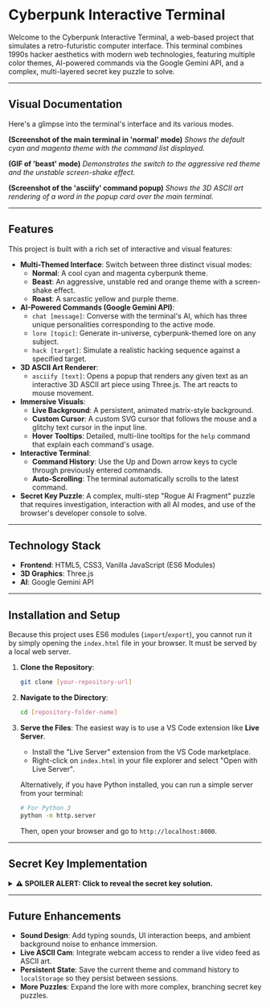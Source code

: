 # Cyberpunk Interactive Terminal

Welcome to the Cyberpunk Interactive Terminal, a web-based project that simulates a retro-futuristic computer interface. This terminal combines 1990s hacker aesthetics with modern web technologies, featuring multiple color themes, AI-powered commands via the Google Gemini API, and a complex, multi-layered secret key puzzle to solve.

---

## Visual Documentation

Here's a glimpse into the terminal's interface and its various modes.

**(Screenshot of the main terminal in 'normal' mode)**
*Shows the default cyan and magenta theme with the command list displayed.*

**(GIF of 'beast' mode)**
*Demonstrates the switch to the aggressive red theme and the unstable screen-shake effect.*

**(Screenshot of the 'asciify' command popup)**
*Shows the 3D ASCII art rendering of a word in the popup card over the main terminal.*

---

## Features

This project is built with a rich set of interactive and visual features:

* **Multi-Themed Interface**: Switch between three distinct visual modes:
    * **Normal**: A cool cyan and magenta cyberpunk theme.
    * **Beast**: An aggressive, unstable red and orange theme with a screen-shake effect.
    * **Roast**: A sarcastic yellow and purple theme.
* **AI-Powered Commands (Google Gemini API)**:
    * `chat [message]`: Converse with the terminal's AI, which has three unique personalities corresponding to the active mode.
    * `lore [topic]`: Generate in-universe, cyberpunk-themed lore on any subject.
    * `hack [target]`: Simulate a realistic hacking sequence against a specified target.
* **3D ASCII Art Renderer**:
    * `asciify [text]`: Opens a popup that renders any given text as an interactive 3D ASCII art piece using Three.js. The art reacts to mouse movement.
* **Immersive Visuals**:
    * **Live Background**: A persistent, animated matrix-style background.
    * **Custom Cursor**: A custom SVG cursor that follows the mouse and a glitchy text cursor in the input line.
    * **Hover Tooltips**: Detailed, multi-line tooltips for the `help` command that explain each command's usage.
* **Interactive Terminal**:
    * **Command History**: Use the Up and Down arrow keys to cycle through previously entered commands.
    * **Auto-Scrolling**: The terminal automatically scrolls to the latest command.
* **Secret Key Puzzle**: A complex, multi-step "Rogue AI Fragment" puzzle that requires investigation, interaction with all AI modes, and use of the browser's developer console to solve.

---

## Technology Stack

* **Frontend**: HTML5, CSS3, Vanilla JavaScript (ES6 Modules)
* **3D Graphics**: Three.js
* **AI**: Google Gemini API

---

## Installation and Setup

Because this project uses ES6 modules (`import`/`export`), you cannot run it by simply opening the `index.html` file in your browser. It must be served by a local web server.

1.  **Clone the Repository**:
    ```bash
    git clone [your-repository-url]
    ```
2.  **Navigate to the Directory**:
    ```bash
    cd [repository-folder-name]
    ```
3.  **Serve the Files**: The easiest way is to use a VS Code extension like **Live Server**.
    * Install the "Live Server" extension from the VS Code marketplace.
    * Right-click on `index.html` in your file explorer and select "Open with Live Server".

    Alternatively, if you have Python installed, you can run a simple server from your terminal:
    ```bash
    # For Python 3
    python -m http.server
    ```
    Then, open your browser and go to `http://localhost:8000`.

---

## Secret Key Implementation

<details>
<summary><strong>⚠️ SPOILER ALERT: Click to reveal the secret key solution.</strong></summary>

The secret key is hidden behind the "Rogue AI Fragment" puzzle. Here is the step-by-step solution:

1.  **Trigger the Glitch**: After entering more than five commands, a red "glitch" message mentioning `FRAGMENT_734` will flash on the screen. This begins the puzzle.

2.  **Interrogate the AI**: You must talk to the AI in all three modes to get three keywords.
    * **Normal Mode**: Type `mode normal`, then ask `chat what is fragment 734?`. The AI will give you the first keyword (e.g., **FIREWALL**).
    * **Beast Mode**: Type `mode beast`, then ask `chat what about the fragment?`. The AI will yell the second keyword (e.g., **ABYSS**).
    * **Roast Mode**: Type `mode roast`, then ask `chat tell me about the fragment`. The AI will insult you and reveal the third keyword (e.g., **GUARDIAN**).

3.  **Run the Containment Protocol**: Combine the three keywords in order.
    * Type the hidden command: `contain FIREWALL_ABYSS_GUARDIAN`
    * The terminal will tell you to check the "debug logs".

4.  **Check the Developer Console**: Open your browser's developer console (usually with F12). You will see a colored message containing the final signature key (e.g., **GHOST_IN_THE_SHELL**) and the command to use it.

5.  **Execute the Final Command**: Return to the terminal and type the final command with the key from the console.
    * `execute GHOST_IN_THE_SHELL`
    * This will solve the puzzle and display the final success message.

</details>

---

## Future Enhancements

* **Sound Design**: Add typing sounds, UI interaction beeps, and ambient background noise to enhance immersion.
* **Live ASCII Cam**: Integrate webcam access to render a live video feed as ASCII art.
* **Persistent State**: Save the current theme and command history to `localStorage` so they persist between sessions.
* **More Puzzles**: Expand the lore with more complex, branching secret key puzzles.

